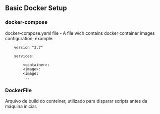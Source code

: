 ## Basic Docker Setup

### docker-compose
docker-compose.yaml file - A file wich contains docker container images configuration; example:

		version "3.7"

		services:

			<container>:
			<image>:
			<image:
			...


### DockerFile

Arquivo de build do conteiner, utilizado para disparar scripts antes da máquina iniciar.